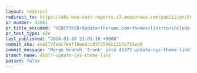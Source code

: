```yaml
---
layout: redirect
redirect_to: https://a8c-woo-test-reports.s3.amazonaws.com/public/pr/45661/e2e/index.html
pr_number: 45661
pr_title_encoded: "%5BCYS%5D+Update+the+woo.com+themes+link+to+include+the+back+url"
pr_test_type: e2e
last_published: "2024-03-18 21:01:10 +0000"
commit_sha: ece2776eac7eef10ee8cc85f2546c12b3e731eb0
commit_message: "Merge branch 'trunk' into 45377-update-cys-theme-link"
branch_name: 45377-update-cys-theme-link
passed: false
---
```

